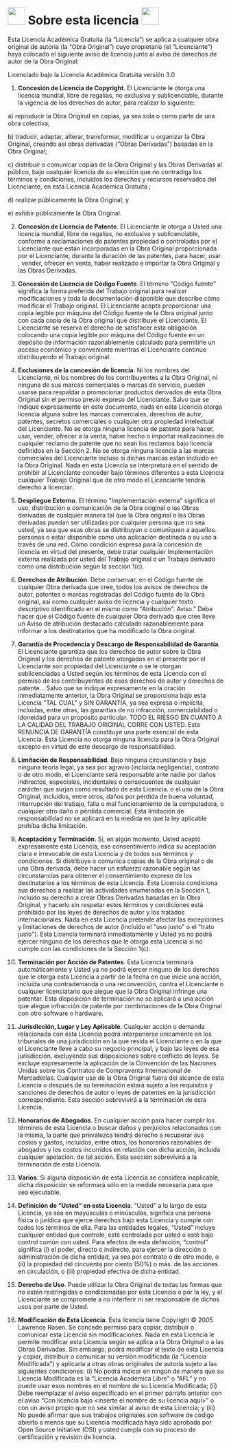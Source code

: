 # <img src="https://github.com/jcorrean/APGPAC/blob/main/pngs/Open_Source_Initiative.png" width="40"/> Sobre esta licencia <img src="https://github.com/jcorrean/APGPAC/blob/main/pngs/Open_Source_Initiative.png" width="40"/>

Esta Licencia Académica Gratuita (la “Licencia”) se aplica a cualquier obra original de autoría (la “Obra Original”) cuyo propietario (el “Licenciante”) haya colocado el siguiente aviso de licencia junto al aviso de derechos de autor de la Obra Original:

Licenciado bajo la Licencia Académica Gratuita versión 3.0

1) **Concesión de Licencia de Copyright**. El Licenciante le otorga una licencia mundial, libre de regalías, no exclusiva y sublicenciable, durante la vigencia de los derechos de autor, para realizar lo siguiente:

a) reproducir la Obra Original en copias, ya sea sola o como parte de una obra colectiva;

b) traducir, adaptar, alterar, transformar, modificar u organizar la Obra Original, creando así obras derivadas (“Obras Derivadas”) basadas en la Obra Original;

c) distribuir o comunicar copias de la Obra Original y las Obras Derivadas al público, bajo cualquier licencia de su elección que no contradiga los términos y condiciones, incluidos los derechos y recursos reservados del Licenciante, en esta Licencia Académica Gratuita ;

d) realizar públicamente la Obra Original; y

e) exhibir públicamente la Obra Original.

2) **Concesión de Licencia de Patente**. El Licenciante le otorga a Usted una licencia mundial, libre de regalías, no exclusiva y sublicenciable, conforme a reclamaciones de patentes propiedad o controladas por el Licenciante que están incorporadas en la Obra Original proporcionada por el Licenciante, durante la duración de las patentes, para hacer, usar , vender, ofrecer en venta, haber realizado e importar la Obra Original y las Obras Derivadas.

3) **Concesión de Licencia de Código Fuente**. El término "Código fuente" significa la forma preferida del Trabajo original para realizar modificaciones y toda la documentación disponible que describe cómo modificar el Trabajo original. El Licenciante acepta proporcionar una copia legible por máquina del Código fuente de la Obra original junto con cada copia de la Obra original que distribuye el Licenciante. El Licenciante se reserva el derecho de satisfacer esta obligación colocando una copia legible por máquina del Código fuente en un depósito de información razonablemente calculado para permitirle un acceso económico y conveniente mientras el Licenciante continúe distribuyendo el Trabajo original.

4) **Exclusiones de la concesión de licencia**. Ni los nombres del Licenciante, ni los nombres de los contribuyentes a la Obra Original, ni ninguna de sus marcas comerciales o marcas de servicio, pueden usarse para respaldar o promocionar productos derivados de esta Obra Original sin el permiso previo expreso del Licenciante. Salvo que se indique expresamente en este documento, nada en esta Licencia otorga licencia alguna sobre las marcas comerciales, derechos de autor, patentes, secretos comerciales o cualquier otra propiedad intelectual del Licenciante. No se otorga ninguna licencia de patente para hacer, usar, vender, ofrecer a la venta, haber hecho o importar realizaciones de cualquier reclamo de patente que no sean los reclamos bajo licencia definidos en la Sección 2. No se otorga ninguna licencia a las marcas comerciales del Licenciante incluso si dichas marcas están incluido en la Obra Original. Nada en esta Licencia se interpretará en el sentido de prohibir al Licenciante conceder bajo términos diferentes a esta Licencia cualquier Trabajo Original que de otro modo el Licenciante tendría derecho a licenciar.

5) **Despliegue Externo**. El término "Implementación externa" significa el uso, distribución o comunicación de la Obra original o las Obras derivadas de cualquier manera tal que la Obra original o las Obras derivadas puedan ser utilizadas por cualquier persona que no sea usted, ya sea que esas obras se distribuyan o comuniquen a aquellos. personas o estar disponible como una aplicación destinada a su uso a través de una red. Como condición expresa para la concesión de licencia en virtud del presente, debe tratar cualquier Implementación externa realizada por usted del Trabajo original o un Trabajo derivado como una distribución según la sección 1(c).

6) **Derechos de Atribución**. Debe conservar, en el Código fuente de cualquier Obra derivada que cree, todos los avisos de derechos de autor, patentes o marcas registradas del Código fuente de la Obra original, así como cualquier aviso de licencia y cualquier texto descriptivo identificado en el mismo como "Atribución". Aviso." Debe hacer que el Código fuente de cualquier Obra derivada que cree lleve un Aviso de atribución destacado calculado razonablemente para informar a los destinatarios que ha modificado la Obra original.

7) **Garantía de Procedencia y Descargo de Responsabilidad de Garantía**. El Licenciante garantiza que los derechos de autor sobre la Obra Original y los derechos de patente otorgados en el presente por el Licenciante son propiedad del Licenciante o se le otorgan sublicenciadas a Usted según los términos de esta Licencia con el permiso de los contribuyentes de esos derechos de autor y derechos de patente. . Salvo que se indique expresamente en la oración inmediatamente anterior, la Obra Original se proporciona bajo esta Licencia "TAL CUAL" y SIN GARANTÍA, ya sea expresa o implícita, incluidas, entre otras, las garantías de no infracción, comerciabilidad o idoneidad para un propósito particular. TODO EL RIESGO EN CUANTO A LA CALIDAD DEL TRABAJO ORIGINAL CORRE CON USTED. Esta RENUNCIA DE GARANTÍA constituye una parte esencial de esta Licencia. Esta Licencia no otorga ninguna licencia para la Obra Original excepto en virtud de este descargo de responsabilidad.

8) **Limitación de Responsabilidad**. Bajo ninguna circunstancia y bajo ninguna teoría legal, ya sea por agravio (incluida negligencia), contrato o de otro modo, el Licenciante será responsable ante nadie por daños indirectos, especiales, incidentales o consecuentes de cualquier carácter que surjan como resultado de esta Licencia. o el uso de la Obra Original, incluidos, entre otros, daños por pérdida de buena voluntad, interrupción del trabajo, falla o mal funcionamiento de la computadora, o cualquier otro daño o pérdida comercial. Esta limitación de responsabilidad no se aplicará en la medida en que la ley aplicable prohíba dicha limitación.

9) **Aceptación y Terminación**. Si, en algún momento, Usted aceptó expresamente esta Licencia, ese consentimiento indica su aceptación clara e irrevocable de esta Licencia y de todos sus términos y condiciones. Si distribuye o comunica copias de la Obra original o de una Obra derivada, debe hacer un esfuerzo razonable según las circunstancias para obtener el consentimiento expreso de los destinatarios a los términos de esta Licencia. Esta Licencia condiciona sus derechos a realizar las actividades enumeradas en la Sección 1, incluido su derecho a crear Obras Derivadas basadas en la Obra Original, y hacerlo sin respetar estos términos y condiciones está prohibido por las leyes de derechos de autor y los tratados internacionales. Nada en esta Licencia pretende afectar las excepciones y limitaciones de derechos de autor (incluido el "uso justo" o el "trato justo"). Esta Licencia terminará inmediatamente y Usted ya no podrá ejercer ninguno de los derechos que le otorga esta Licencia si no cumple con las condiciones de la Sección 1(c).

10) **Terminación por Acción de Patentes**. Esta Licencia terminará automáticamente y Usted ya no podrá ejercer ninguno de los derechos que le otorga esta Licencia a partir de la fecha en que inicie una acción, incluida una contrademanda o una reconvención, contra el Licenciante o cualquier licenciatario que alegue que la Obra Original infringe una patentar. Esta disposición de terminación no se aplicará a una acción que alegue infracción de patente por combinaciones de la Obra Original con otro software o hardware.

11) **Jurisdicción, Lugar y Ley Aplicable**. Cualquier acción o demanda relacionada con esta Licencia podrá interponerse únicamente en los tribunales de una jurisdicción en la que resida el Licenciante o en la que el Licenciante lleve a cabo su negocio principal, y bajo las leyes de esa jurisdicción, excluyendo sus disposiciones sobre conflicto de leyes. Se excluye expresamente la aplicación de la Convención de las Naciones Unidas sobre los Contratos de Compraventa Internacional de Mercaderías. Cualquier uso de la Obra Original fuera del alcance de esta Licencia o después de su terminación estará sujeto a los requisitos y sanciones de derechos de autor o leyes de patentes en la jurisdicción correspondiente. Esta sección sobrevivirá a la terminación de esta Licencia.

12) **Honorarios de Abogados**. En cualquier acción para hacer cumplir los términos de esta Licencia o buscar daños y perjuicios relacionados con la misma, la parte que prevalezca tendrá derecho a recuperar sus costos y gastos, incluidos, entre otros, los honorarios razonables de abogados y los costos incurridos en relación con dicha acción, incluida cualquier apelación. de tal acción. Esta sección sobrevivirá a la terminación de esta Licencia.

13) **Varios**. Si alguna disposición de esta Licencia se considera inaplicable, dicha disposición se reformará sólo en la medida necesaria para que sea ejecutable.

14) **Definición de “Usted” en esta Licencia**. "Usted" a lo largo de esta Licencia, ya sea en mayúsculas o minúsculas, significa una persona física o jurídica que ejerce derechos bajo esta Licencia y cumple con todos los términos de ella. Para las entidades legales, “Usted” incluye cualquier entidad que controle, esté controlada por usted o esté bajo control común con usted. Para efectos de esta definición, “control” significa (i) el poder, directo o indirecto, para ejercer la dirección o administración de dicha entidad, ya sea por contrato o de otro modo, o (ii) la propiedad del cincuenta por ciento (50%) o más. de las acciones en circulación, o (iii) propiedad efectiva de dicha entidad.

15) **Derecho de Uso**. Puede utilizar la Obra Original de todas las formas que no estén restringidas o condicionadas por esta Licencia o por la ley, y el Licenciante se compromete a no interferir ni ser responsable de dichos usos por parte de Usted.

16) **Modificación de Esta Licencia**. Esta licencia tiene Copyright © 2005 Lawrence Rosen. Se concede permiso para copiar, distribuir o comunicar esta Licencia sin modificaciones. Nada en esta Licencia le permite modificar esta Licencia según se aplica a la Obra Original o a las Obras Derivadas. Sin embargo, podrá modificar el texto de esta Licencia y copiar, distribuir o comunicar su versión modificada (la “Licencia Modificada”) y aplicarla a otras obras originales de autoría sujeto a las siguientes condiciones: (i) No podrá indicar en ningún de manera que su Licencia Modificada es la “Licencia Académica Libre” o “AFL” y no puede usar esos nombres en el nombre de su Licencia Modificada; (ii) Debe reemplazar el aviso especificado en el primer párrafo anterior con el aviso “Con licencia bajo <inserte el nombre de su licencia aquí>” o con un aviso propio que no sea similar al aviso de esta Licencia; y (iii) No puede afirmar que sus trabajos originales son software de código abierto a menos que su Licencia modificada haya sido aprobada por Open Source Initiative (OSI) y usted cumpla con su proceso de certificación y revisión de licencia.

